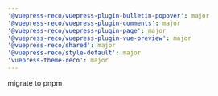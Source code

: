```yaml
---
'@vuepress-reco/vuepress-plugin-bulletin-popover': major
'@vuepress-reco/vuepress-plugin-comments': major
'@vuepress-reco/vuepress-plugin-page': major
'@vuepress-reco/vuepress-plugin-vue-preview': major
'@vuepress-reco/shared': major
'@vuepress-reco/style-default': major
'vuepress-theme-reco': major
---
```


migrate to pnpm
